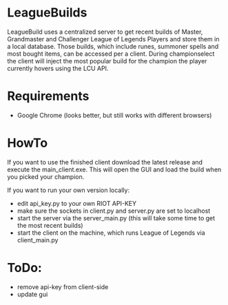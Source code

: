 # LeagueBuilds

LeagueBuild uses a centralized server to get recent builds of Master, Grandmaster and Challenger League of Legends Players and store them in a local database. Those builds, which include runes, summoner spells and most bought items, can be accessed per a client. During championselect the client will inject the most popular build for the champion the player currently hovers using the LCU API.

# Requirements

* Google Chrome (looks better, but still works with different browsers)

# HowTo

If you want to use the finished client download the latest release and execute the main_client.exe. This will open the GUI and load the build when you picked your champion.

If you want to run your own version locally:
* edit api_key.py to your own RIOT API-KEY
* make sure the sockets in client.py and server.py are set to localhost
* start the server via the server_main.py (this will take some time to get the most recent builds)
* start the client on the machine, which runs League of Legends via client_main.py

# ToDo:
- remove api-key from client-side
- update gui
